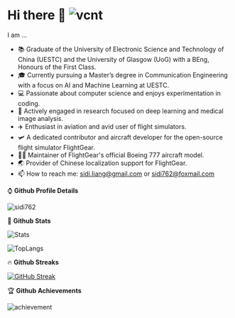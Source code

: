 # Hi there 👋 ![vcnt](https://komarev.com/ghpvc/?username=sidi762)
  
<!--
**sidi762/sidi762** is a ✨ _special_ ✨ repository because its `README.md` (this file) appears on your GitHub profile.

Here are some ideas to get you started:

- 🔭 I’m currently working on ...
- 🌱 I’m currently learning ...
- 👯 I’m looking to collaborate on ...
- 🤔 I’m looking for help with ...
- 💬 Ask me about ...
- 📫 How to reach me: ...
- 😄 Pronouns: ...
- ⚡ Fun fact: ...
-->
I am ...      
* 📚 Graduate of the University of Electronic Science and Technology of China (UESTC) and the University of Glasgow (UoG) with a BEng, Honours of the First Class.
* 🎓 Currently pursuing a Master’s degree in Communication Engineering with a focus on AI and Machine Learning at UESTC.
* 💻 Passionate about computer science and enjoys experimentation in coding.
* 🤖 Actively engaged in research focused on deep learning and medical image analysis.
* ✈️ Enthusiast in aviation and avid user of flight simulators.
* 🛩️ A dedicated contributor and aircraft developer for the open-source flight simulator FlightGear.
* 👨‍💻  Maintainer of FlightGear's official Boeing 777 aircraft model.
* 🌏 Provider of Chinese localization support for FlightGear.
* 📫 How to reach me: sidi.liang@gmail.com or sidi762@foxmail.com
  
⌚ __Github Profile Details__

![sidi762](https://github-profile-summary-cards.vercel.app/api/cards/profile-details?username=sidi762&theme=nord_bright)

👻 __Github Stats__

![Stats](https://github-readme-stats.vercel.app/api?username=sidi762&show_icons=true&count_private=true&theme=swift)

![TopLangs](https://github-readme-stats.vercel.app/api/top-langs?username=sidi762&layout=compact&show_icons=true&theme=swift)

🔥 __Github Streaks__

[![GitHub Streak](https://github-readme-streak-stats.herokuapp.com?user=sidi762&theme=graywhite&hide_border=true&date_format=M%20j%5B%2C%20Y%5D&background=F4F4F4)](https://git.io/streak-stats)
<!--
🐟 __Github Contributions__

![contri](https://github-readme-activity-graph.cyclic.app/graph?username=sidi762&bg_color=f5f5f5&color=cd5c5c&line=cd5c5c&point=FFFFFF&hide_border=true)
-->

🏆 __Github Achievements__

![achievement](https://github-profile-trophy.vercel.app/?username=sidi762&margin-w=5&theme=solarized-light)
